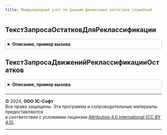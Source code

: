 ```yaml
---
title: Международный учет по данным финансовых регистров служебный
---
```



## ТекстЗапросаОстатковДляРеклассификации
<details style="margin: 1em 0; padding: 0.5em; border: 1px solid #ccc; border-radius: 6px;">

<summary style="font-weight: bold; cursor: pointer;">Описание, пример вызова</summary>

```bsl

// Возвращает текст запроса выборки остатков регистра со сроком погашения равным длительности операционного
// цикла организации для реклассификации долгосрочных активов и обязательств в краткосрочные.
// Состав и имена полей выборки соответствуют всем измерениям и ресурсам регистра накопления.
// Результат выборки помещается во временную таблицу с именем регистра накопления.
// В тексте запроса используются параметры:
//  МассивОрганизаций - Массив из СправочникСсылка.Организации - отбор по организациям, по которым выполняется анализ остатков
//  НачалоПериода - Дата - дата начала месяца, в котором происходит анализ остатков регистра
//  КонецПериода - Дата - дата окончания месяца, в котором происходит анализ остатков регистра
//  ГраницаПериода - Граница с видом "Включая" - граница окончания месяца, на которую рассчитываются остатки регистра
//
// Возвращаемое значение:
//  Строка - текст запроса
//
Функция ТекстЗапросаОстатковДляРеклассификации(ИмяРегистра) Экспорт
```

Пример вызова
```bsl
Результат = МеждународныйУчетПоДаннымФинансовыхРегистровСлужебный.ТекстЗапросаОстатковДляРеклассификации(ИмяРегистра) 
```
</details>

## ТекстЗапросаДвиженийРеклассификацииОстатков
<details style="margin: 1em 0; padding: 0.5em; border: 1px solid #ccc; border-radius: 6px;">

<summary style="font-weight: bold; cursor: pointer;">Описание, пример вызова</summary>

```bsl

// Возвращает текст запроса выборки данных для выполнения операции реклассификации долгосрочных активов и
// обязательств в краткосрочные на основании полученных ранее остатков со сроком погашения равным длительности
// операционного цикла организации. По данным остатков формируются пары приходных и расходных "движений",
// подаваемых на вход транслятора МФУ по объектам учета, которые обрабатываются в нем по общим правилам,
// как обычные движения регистров.
// Источником данных запроса является временная таблица с именем регистра накопления, полученная при выполнении
// запроса с текстом из функции ТекстЗапросаОстатковДляРеклассификации.
// Состав и имена полей выборки соответствуют всем измерениям и ресурсам регистра накопления и необходимым
// реквизитам, в том числе стандартным.
// Результат выборки помещается во временную таблицу, именованную по правилу "Движения" + имя регистра накопления.
// В тексте запроса используются параметры:
//  Регистратор - ДокументСсылка.РегламентнаяОперацияМеждународныйУчет - ссылка на документ, по которому будут сформированы проводки реклассификации
//  ДатаОперации - Дата - дата операции реклассификации долгосрочных активов и обязательств в краткосрочные
//
// Возвращаемое значение:
//  Строка - текст запроса
//
Функция ТекстЗапросаДвиженийРеклассификацииОстатков(ИмяРегистра) Экспорт
```

Пример вызова
```bsl
Результат = МеждународныйУчетПоДаннымФинансовыхРегистровСлужебный.ТекстЗапросаДвиженийРеклассификацииОстатков(ИмяРегистра) 
```
</details>

---

© 2024, **ООО 1С-Софт**  
Все права защищены. Эта программа и сопроводительные материалы предоставляются  
в соответствии с условиями лицензии [Attribution 4.0 International (CC BY 4.0)](https://creativecommons.org/licenses/by/4.0/legalcode).

---
